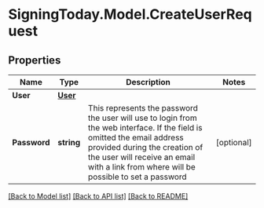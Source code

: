 
# SigningToday.Model.CreateUserRequest

## Properties

Name | Type | Description | Notes
------------ | ------------- | ------------- | -------------
**User** | [**User**](User.md) |  | 
**Password** | **string** | This represents the password the user will use to login from the web interface. If the field is omitted the email address provided during the creation of the user will receive an email with a link from where will be possible to set a password  | [optional] 

[[Back to Model list]](../README.md#documentation-for-models)
[[Back to API list]](../README.md#documentation-for-api-endpoints)
[[Back to README]](../README.md)

